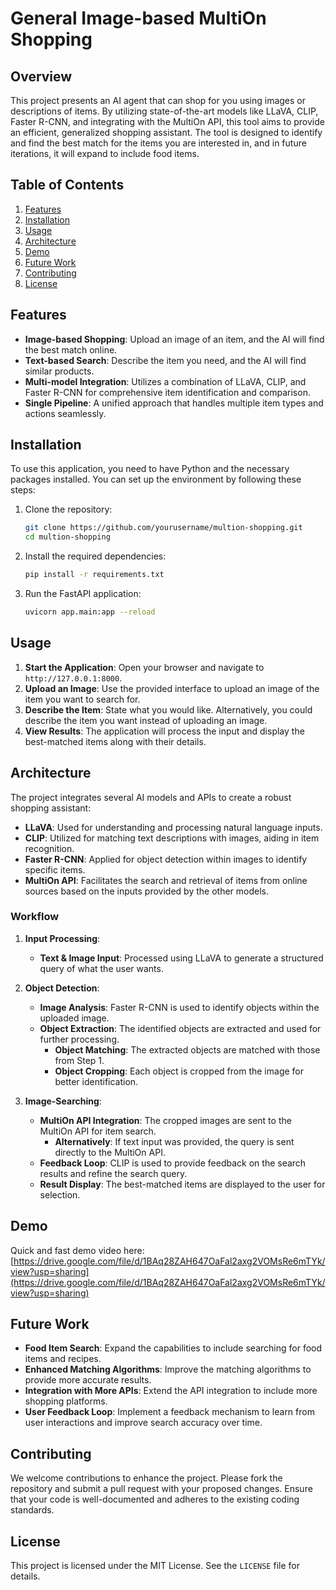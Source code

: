 # General Image-based MultiOn Shopping

## Overview

This project presents an AI agent that can shop for you using images or descriptions of items. By utilizing state-of-the-art models like LLaVA, CLIP, Faster R-CNN, and integrating with the MultiOn API, this tool aims to provide an efficient, generalized shopping assistant. The tool is designed to identify and find the best match for the items you are interested in, and in future iterations, it will expand to include food items.

## Table of Contents

1. [Features](#features)
2. [Installation](#installation)
3. [Usage](#usage)
4. [Architecture](#architecture)
5. [Demo](#demo)
6. [Future Work](#future-work)
7. [Contributing](#contributing)
8. [License](#license)

## Features

- **Image-based Shopping**: Upload an image of an item, and the AI will find the best match online.
- **Text-based Search**: Describe the item you need, and the AI will find similar products.
- **Multi-model Integration**: Utilizes a combination of LLaVA, CLIP, and Faster R-CNN for comprehensive item identification and comparison.
- **Single Pipeline**: A unified approach that handles multiple item types and actions seamlessly.

## Installation

To use this application, you need to have Python and the necessary packages installed. You can set up the environment by following these steps:

1. Clone the repository:
    ```bash
    git clone https://github.com/yourusername/multion-shopping.git
    cd multion-shopping
    ```

2. Install the required dependencies:
    ```bash
    pip install -r requirements.txt
    ```

3. Run the FastAPI application:
    ```bash
    uvicorn app.main:app --reload
    ```

## Usage

1. **Start the Application**: Open your browser and navigate to `http://127.0.0.1:8000`.
2. **Upload an Image**: Use the provided interface to upload an image of the item you want to search for.
3. **Describe the Item**: State what you would like. Alternatively, you could describe the item you want instead of uploading an image.
4. **View Results**: The application will process the input and display the best-matched items along with their details.

## Architecture

The project integrates several AI models and APIs to create a robust shopping assistant:
- **LLaVA**: Used for understanding and processing natural language inputs.
- **CLIP**: Utilized for matching text descriptions with images, aiding in item recognition.
- **Faster R-CNN**: Applied for object detection within images to identify specific items.
- **MultiOn API**: Facilitates the search and retrieval of items from online sources based on the inputs provided by the other models.

### Workflow

1. **Input Processing**:
   - **Text & Image Input**: Processed using LLaVA to generate a structured query of what the user wants.
   
2. **Object Detection**:
   - **Image Analysis**: Faster R-CNN is used to identify objects within the uploaded image.
   - **Object Extraction**: The identified objects are extracted and used for further processing.
     - **Object Matching**: The extracted objects are matched with those from Step 1.
     - **Object Cropping**: Each object is cropped from the image for better identification.

3. **Image-Searching**:
   - **MultiOn API Integration**: The cropped images are sent to the MultiOn API for item search.
     - **Alternatively**: If text input was provided, the query is sent directly to the MultiOn API.
   - **Feedback Loop**: CLIP is used to provide feedback on the search results and refine the search query.
   - **Result Display**: The best-matched items are displayed to the user for selection.

## Demo

Quick and fast demo video here: [https://drive.google.com/file/d/1BAq28ZAH647OaFal2axg2VOMsRe6mTYk/view?usp=sharing](https://drive.google.com/file/d/1BAq28ZAH647OaFal2axg2VOMsRe6mTYk/view?usp=sharing)

## Future Work

- **Food Item Search**: Expand the capabilities to include searching for food items and recipes.
- **Enhanced Matching Algorithms**: Improve the matching algorithms to provide more accurate results.
- **Integration with More APIs**: Extend the API integration to include more shopping platforms.
- **User Feedback Loop**: Implement a feedback mechanism to learn from user interactions and improve search accuracy over time.

## Contributing

We welcome contributions to enhance the project. Please fork the repository and submit a pull request with your proposed changes. Ensure that your code is well-documented and adheres to the existing coding standards.

## License

This project is licensed under the MIT License. See the `LICENSE` file for details.
